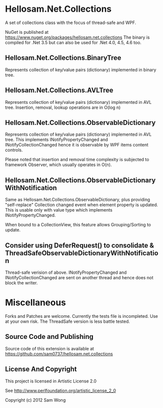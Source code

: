 Hellosam.Net.Collections
========================

A set of collections class with the focus of thread-safe and WPF.

NuGet is published at https://www.nuget.org/packages/hellosam.net.collections
The binary is compiled for .Net 3.5 but can also be used for .Net 4.0, 4.5, 4.6 too.

Hellosam.Net.Collections.BinaryTree
-----------------------------------
Represents collection of key/value pairs (dictionary) implemented in binary tree.

Hellosam.Net.Collections.AVLTree
--------------------------------
Represents collection of key/value pairs (dictionary) implemented in AVL tree. Insertion, removal, lookup operations are in O(log n)

Hellosam.Net.Collections.ObservableDictionary
-------------------------------------------------------
Represents collection of key/value pairs (dictionary) implemented in AVL tree. 
This implements INotifyPropertyChanged and INotifyCollectionChanged hence it is observable by WPF items content controls.

Please noted that insertion and removal time complexity is subjected to framework Observer, which usually operates in O(n).

Hellosam.Net.Collections.ObservableDictionaryWithNotification
-------------------------------------------------------
Same as Hellosam.Net.Collections.ObservableDictionary, plus providing "self-replace" Collection changed event when element
property is updated. This is usable only with value type which implements INotifyPropertyChanged.

When bound to a CollectionView, this feature allows Grouping/Sorting to update.

Consider using DeferRequest() to consolidate & ThreadSafeObservableDictionaryWithNotification
-------------------------------------------------------
Thread-safe verision of above.
INotifyPropertyChanged and INotifyCollectionChanged are sent on another thread and hence does not block the writer.


Miscellaneous
=============
Forks and Patches are welcome. Currently the tests file is incompleted. Use at your own risk.
The ThreadSafe version is less battle tested.

Source Code and Publishing
--------------------------
Source code of this extension is available at https://github.com/sam0737/hellosam.net.collections

License And Copyright
---------------------
This project is licensed in Artistic License 2.0

See http://www.perlfoundation.org/artistic_license_2_0

Copyright (c) 2012 Sam Wong
